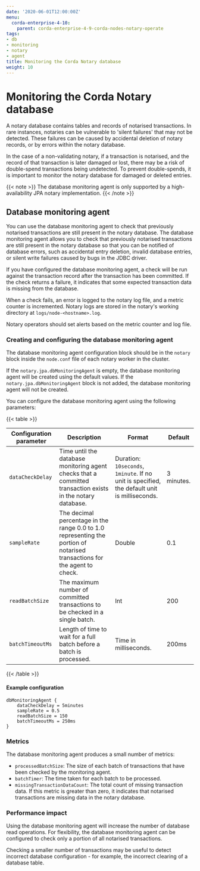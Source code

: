 ```yaml
---
date: '2020-06-01T12:00:00Z'
menu:
  corda-enterprise-4-10:
    parent: corda-enterprise-4-9-corda-nodes-notary-operate
tags:
- db
- monitoring
- notary
- agent
title: Monitoring the Corda Notary database
weight: 10
---
```


# Monitoring the Corda Notary database

A notary database contains tables and records of notarised transactions. In rare instances, notaries can be vulnerable
to 'silent failures' that may not be detected. These failures can be caused by accidental deletion of notary records,
or by errors within the notary database.

In the case of a non-validating notary, if a transaction is notarised, and the record of that transaction is later damaged or lost,
there may be a risk of double-spend transactions being undetected. To prevent double-spends, it is important to monitor the notary database
for damaged or deleted entries.

{{< note >}}
The database monitoring agent is only supported by a high-availability JPA notary implementation.
{{< /note >}}

## Database monitoring agent

You can use the database monitoring agent to check that previously notarised transactions are still present in the notary
database. The database monitoring agent allows you to check that previously notarised transactions are still present in
the notary database so that you can be notified of database errors, such as accidental entry deletion, invalid database
entries, or silent write failures caused by bugs in the JDBC driver.

If you have configured the database monitoring agent, a check will be run against the transaction record after the
transaction has been committed. If the check returns a failure, it indicates that some expected transaction data is
missing from the database.

When a check fails, an error is logged to the notary log file, and a metric counter is incremented. Notary logs are stored in
the notary's working directory at `logs/node-<hostname>.log`.

Notary operators should set alerts based on the metric counter and log file.

### Creating and configuring the database monitoring agent

The database monitoring agent configuration block should be in the `notary` block inside the `node.conf` file of each notary worker in the cluster.

If the `notary.jpa.dbMonitoringAgent` is empty, the database monitoring agent will be created using the default values. If the `notary.jpa.dbMonitoringAgent` block is not added, the database monitoring agent will not be created.

You can configure the database monitoring agent using the following parameters:

{{< table >}}

|Configuration parameter|Description|Format|Default|
|-----------------------|-----------|------|-------|
|`dataCheckDelay`|Time until the database monitoring agent checks that a committed transaction exists in the notary database.|Duration: `10seconds`, `1minute`. If no unit is specified, the default unit is milliseconds.|3 minutes.|
|`sampleRate`|The decimal percentage in the range 0.0 to 1.0 representing the portion of notarised transactions for the agent to check.|Double|0.1|
|`readBatchSize`|The maximum number of committed transactions to be checked in a single batch.|Int|200|
|`batchTimeoutMs`| Length of time to wait for a full batch before a batch is processed.|Time in milliseconds.|200ms|

{{< /table >}}

#### Example configuration

```
dbMonitoringAgent {
    dataCheckDelay = 5minutes
    sampleRate = 0.5
    readBatchSize = 150
    batchTimeoutMs = 250ms
}
```

### Metrics

The database monitoring agent produces a small number of metrics:
- `processedBatchSize`: The size of each batch of transactions that have been checked by the monitoring agent.
- `batchTimer`: The time taken for each batch to be processed.
- `missingTransactionDataCount`: The total count of missing transaction data. If this metric is greater than zero, it
indicates that notarised transactions are missing data in the notary database.

### Performance impact

Using the database monitoring agent will increase the number of database read operations. For flexibility, the database monitoring agent
can be configured to check only a portion of all notarised transactions.

Checking a smaller number of transactions may be useful to detect incorrect database configuration - for example, the incorrect clearing of a database table.
